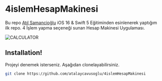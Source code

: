 # 4islemHesapMakinesi
Bu repo [Atıl Samancioğlu](https://www.udemy.com/course/ios-gelistirme-kursu/) iOS 16 & Swift 5 Eğitiminden esinlenerek yaptığım ilk repo.
4 İşlem yapma seçeneği sunan Hesap Makinesi Uygulaması.

![CALCULATOR](https://user-images.githubusercontent.com/109231989/202790302-62d43fab-0d52-41a4-97c4-daadbae45a31.png)

## Installation!
Projeyi denemek isterseniz. Aşağıdan clonelayabilirsiniz.

```bash
git clone https://github.com/atalaycavusoglu/4islemHesapMakinesi
```
